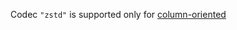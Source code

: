 Codec `"zstd"` is supported only for [column-oriented](../concepts/datamodel/table.md#column-oriented-tables)